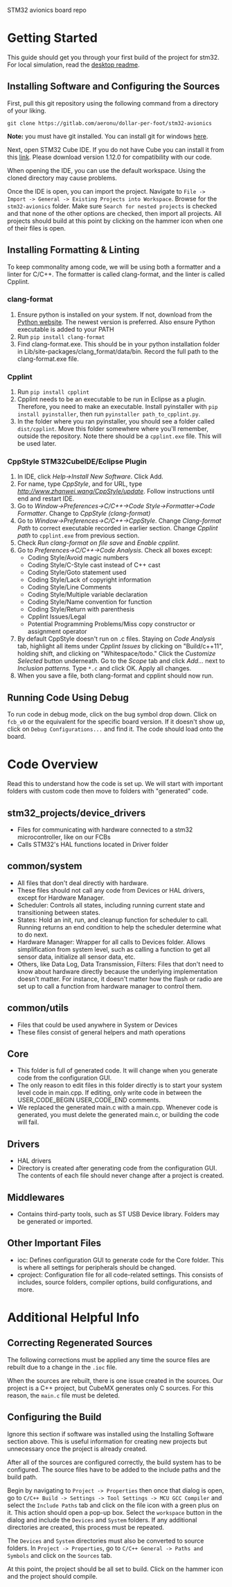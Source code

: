 STM32 avionics board repo

# Getting Started

This guide should get you through your first build of the project for stm32. For local simulation, read the [desktop readme](README-DESKTOP.md).

## Installing Software and Configuring the Sources

First, pull this git repository using the following command from a directory of your liking.

`git clone https://gitlab.com/aeronu/dollar-per-foot/stm32-avionics`

**Note:** you must have git installed. You can install git for windows [here](https://gitforwindows.org/).

Next, open STM32 Cube IDE. If you do not have Cube you can install it from this [link](https://www.st.com/en/development-tools/stm32cubeide.html). Please download version 1.12.0 for compatibility with our code.

When opening the IDE, you can use the default workspace. Using the cloned directory may cause problems.

Once the IDE is open, you can import the project. Navigate to `File -> Import -> General -> Existing Projects into Workspace`. Browse for the `stm32-avionics` folder. Make sure `Search for nested projects` is checked and that none of the other options are checked, then import all projects. All projects should build at this point by clicking on the hammer icon when one of their files is open.

## Installing Formatting & Linting

To keep commonality among code, we will be using both a formatter and a linter for C/C++. The formatter is called clang-format, and the linter is called Cpplint.

### clang-format

1. Ensure python is installed on your system. If not, download from the [Python website](https://www.python.org/downloads/). The newest version is preferred. Also ensure Python executable is added to your PATH
2. Run `pip install clang-format`
3. Find clang-format.exe. This should be in your python installation folder in Lib/site-packages/clang_format/data/bin. Record the full path to the clang-format.exe file.

### Cpplint

1. Run `pip install cpplint`
2. Cpplint needs to be an executable to be run in Eclipse as a plugin. Therefore, you need to make an executable. Install pyinstaller with `pip install pyinstaller`, then run `pyinstaller path_to_cpplint.py`.
3. In the folder where you ran pyinstaller, you should see a folder called `dist/cpplint`. Move this folder somewhere where you'll remember, outside the repository. Note there should be a `cpplint.exe` file. This will be used later.

### CppStyle STM32CubeIDE/Eclipse Plugin
1. In IDE, click *Help->Install New Software*. Click Add.
2. For name, type *CppStyle*, and for URL, type *http://www.zhanwei.wang/CppStyle/update*. Follow instructions until end and restart IDE.
3. Go to *Window->Preferences->C/C++->Code Style->Formatter->Code Formatter*. Change to *CppStyle (clang-format)*
4. Go to *Window->Preferences->C/C++->CppStyle*. Change *Clang-format Path* to correct executable recorded in earlier section. Change *Cpplint path* to `cpplint.exe` from previous section.
5. Check *Run clang-format on file save* and *Enable cpplint*.
6. Go to *Preferences->C/C++->Code Analysis*. Check all boxes except:
   - Coding Style/Avoid magic numbers
   - Coding Style/C-Style cast instead of C++ cast
   - Coding Style/Goto statement used
   - Coding Style/Lack of copyright information
   - Coding Style/Line Comments
   - Coding Style/Multiple variable declaration
   - Coding Style/Name convention for function
   - Coding Style/Return with parenthesis
   - Cpplint Issues/Legal
   - Potential Programming Problems/Miss copy constructor or assignment operator
7. By default CppStyle doesn't run on .c files. Staying on *Code Analysis* tab, highlight all items under *Cpplint Issues* by clicking on "Build/c++11", holding shift, and clicking on "Whitespace/todo." Click the *Customize Selected* button underneath. Go to the *Scope* tab and click *Add...* next to *Inclusion patterns.* Type `*.c` and click OK. Apply all changes.
8. When you save a file, both clang-format and cpplint should now run.

## Running Code Using Debug

To run code in debug mode, click on the bug symbol drop down. Click on `fcb_v0` or the equivalent for the specific board version. If it doesn't show up, click on `Debug Configurations...` and find it. The code should load onto the board.

# Code Overview
Read this to understand how the code is set up. We will start with important folders with custom code then move to folders with "generated" code.

## stm32_projects/device_drivers
- Files for communicating with hardware connected to a stm32 microcontroller, like on our FCBs
- Calls STM32's HAL functions located in Driver folder

## common/system
- All files that don't deal directly with hardware.
- These files should not call any code from Devices or HAL drivers, except for Hardware Manager.
- Scheduler: Controls all states, including running current state and transitioning between states.
- States: Hold an init, run, and cleanup function for scheduler to call. Running returns an end condition to help the scheduler determine what to do next.
- Hardware Manager: Wrapper for all calls to Devices folder. Allows simplification from system level, such as calling a function to get all sensor data, initialize all sensor data, etc.
- Others, like Data Log, Data Transmission, Filters: Files that don't need to know about hardware directly because the underlying implementation doesn't matter. For instance, it doesn't matter how the flash or radio are set up to call a function from hardware manager to control them.

## common/utils
- Files that could be used anywhere in System or Devices
- These files consist of general helpers and math operations

## Core
- This folder is full of generated code. It will change when you generate code from the configuration GUI.
- The only reason to edit files in this folder directly is to start your system level code in main.cpp. If editing, only write code in between the USER_CODE_BEGIN USER_CODE_END comments.
- We replaced the generated main.c with a main.cpp. Whenever code is generated, you must delete the generated main.c, or building the code will fail.

## Drivers
- HAL drivers
- Directory is created after generating code from the configuration GUI. The contents of each file should never change after a project is created.

## Middlewares
- Contains third-party tools, such as ST USB Device library. Folders may be generated or imported.

## Other Important Files
- ioc: Defines configuration GUI to generate code for the Core folder. This is where all settings for peripherals should be changed.
- cproject: Configuration file for all code-related settings. This consists of includes, source folders, compiler options, build configurations, and more.

# Additional Helpful Info

## Correcting Regenerated Sources

The following corrections must be applied any time the source files are rebuilt due to a change in the `.ioc` file.

When the sources are rebuilt, there is one issue created in the sources. Our project is a C++ project, but CubeMX generates only C sources. For this reason, the `main.c` file must be deleted.

## Configuring the Build

Ignore this section if software was installed using the Installing Software section above. This is useful information for creating new projects but unnecessary once the project is already created.

After all of the sources are configured correctly, the build system has to be configured. The source files have to be added to the include paths and the build path.

Begin by navigating to `Project -> Properties` then once that dialog is open, go to `C/C++ Build -> Settings -> Tool Settings -> MCU GCC Compiler` and select the `Include Paths` tab and click on the file icon with a green plus on it. This action should open a pop-up box. Select the `workspace` button in the dialog and include the `Devices` and `System` folders. If any additional directories are created, this process must be repeated.

The `Devices` and `System` directories must also be converted to source folders. In `Project -> Properties`, go to `C/C++ General -> Paths and Symbols` and click on the `Sources` tab.

At this point, the project should be all set to build. Click on the hammer icon and the project should compile.
